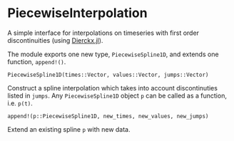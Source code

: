 # PiecewiseInterpolation

A simple interface for interpolations on timeseries with first order discontinuities (using [Dierckx.jl](https://github.com/kbarbary/Dierckx.jl)).

The module exports one new type, `PiecewiseSpline1D`, and extends one function, `append!()`.

    PiecewiseSpline1D(times::Vector, values::Vector, jumps::Vector)

Construct a spline interpolation which takes into account discontinuties listed in `jumps`.
Any `PiecewiseSpline1D` object `p` can be called as a function, i.e. `p(t)`.

    append!(p::PiecewiseSpline1D, new_times, new_values, new_jumps)

Extend an existing spline `p` with new data.

